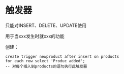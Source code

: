 # 触发器

只能对INSERT、DELETE、UPDATE使用

用于当xxx发生时就xxx的功能

创建：

```mysql
create trigger newproduct after insert on products
for each row select 'Produc added';
-- 对每个插入到products的语句执行此触发器
```

